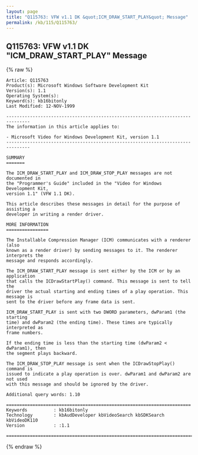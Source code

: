 ```yaml
---
layout: page
title: "Q115763: VFW v1.1 DK &quot;ICM_DRAW_START_PLAY&quot; Message"
permalink: /kb/115/Q115763/
---
```


## Q115763: VFW v1.1 DK &quot;ICM_DRAW_START_PLAY&quot; Message

{% raw %}

	Article: Q115763
	Product(s): Microsoft Windows Software Development Kit
	Version(s): 1.1
	Operating System(s): 
	Keyword(s): kb16bitonly
	Last Modified: 12-NOV-1999
	
	-------------------------------------------------------------------------------
	The information in this article applies to:
	
	- Microsoft Video for Windows Development Kit, version 1.1 
	-------------------------------------------------------------------------------
	
	SUMMARY
	=======
	
	The ICM_DRAW_START_PLAY and ICM_DRAW_STOP_PLAY messages are not documented in
	the "Programmer's Guide" included in the "Video for Windows Development Kit,
	version 1.1" (VFW 1.1 DK).
	
	This article describes these messages in detail for the purpose of assisting a
	developer in writing a render driver.
	
	MORE INFORMATION
	================
	
	The Installable Compression Manager (ICM) communicates with a renderer (also
	known as a render driver) by sending messages to it. The renderer interprets the
	message and responds accordingly.
	
	The ICM_DRAW_START_PLAY message is sent either by the ICM or by an application
	that calls the ICDrawStartPlay() command. This message is sent to tell the
	driver the actual starting and ending times of a play operation. This message is
	sent to the driver before any frame data is sent.
	
	ICM_DRAW_START_PLAY is sent with two DWORD parameters, dwParam1 (the starting
	time) and dwParam2 (the ending time). These times are typically interpreted as
	frame numbers.
	
	If the ending time is less than the starting time (dwParam2 < dwParam1), then
	the segment plays backward.
	
	The ICM_DRAW_STOP_PLAY message is sent when the ICDrawStopPlay() command is
	issued to indicate a play operation is over. dwParam1 and dwParam2 are not used
	with this message and should be ignored by the driver.
	
	Additional query words: 1.10
	
	======================================================================
	Keywords          : kb16bitonly 
	Technology        : kbAudDeveloper kbVideoSearch kbSDKSearch kbVideoDK110
	Version           : :1.1
	
	=============================================================================
	

{% endraw %}
